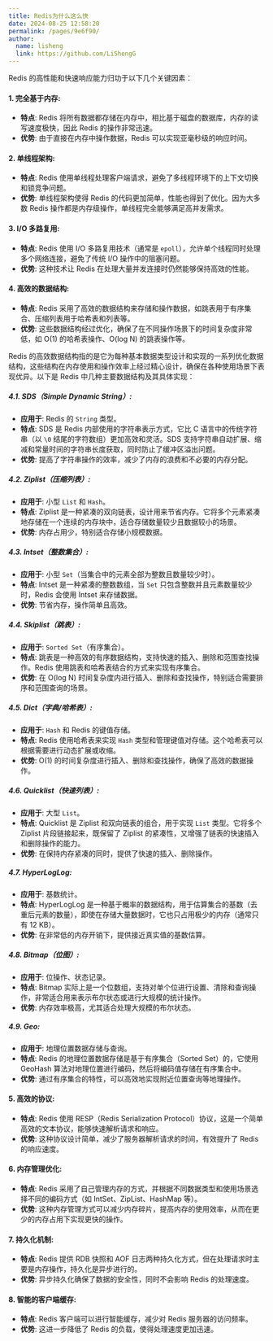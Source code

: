```yaml
---
title: Redis为什么这么快
date: 2024-08-25 12:58:20
permalink: /pages/9e6f90/
author: 
  name: lisheng
  link: https://github.com/LiShengG
---
```



Redis 的高性能和快速响应能力归功于以下几个关键因素：

#### 1. **完全基于内存**:
   - **特点**: Redis 将所有数据都存储在内存中，相比基于磁盘的数据库，内存的读写速度极快，因此 Redis 的操作非常迅速。
   - **优势**: 由于直接在内存中操作数据，Redis 可以实现亚毫秒级的响应时间。

#### 2. **单线程架构**:
   - **特点**: Redis 使用单线程处理客户端请求，避免了多线程环境下的上下文切换和锁竞争问题。
   - **优势**: 单线程架构使得 Redis 的代码更加简单，性能也得到了优化。因为大多数 Redis 操作都是内存级操作，单线程完全能够满足高并发需求。

#### 3. **I/O 多路复用**:
   - **特点**: Redis 使用 I/O 多路复用技术（通常是 `epoll`），允许单个线程同时处理多个网络连接，避免了传统 I/O 操作中的阻塞问题。
   - **优势**: 这种技术让 Redis 在处理大量并发连接时仍然能够保持高效的性能。

#### 4. **高效的数据结构**:
   - **特点**: Redis 采用了高效的数据结构来存储和操作数据，如跳表用于有序集合、压缩列表用于哈希表和列表等。
   - **优势**: 这些数据结构经过优化，确保了在不同操作场景下的时间复杂度非常低，如 O(1) 的哈希表操作、O(log N) 的跳表操作等。

Redis 的高效数据结构指的是它为每种基本数据类型设计和实现的一系列优化数据结构，这些结构在内存使用和操作效率上经过精心设计，确保在各种使用场景下表现优异。以下是 Redis 中几种主要数据结构及其具体实现：

##### 4.1. **SDS（Simple Dynamic String）**:
   - **应用于**: Redis 的 `String` 类型。
   - **特点**: SDS 是 Redis 内部使用的字符串表示方式，它比 C 语言中的传统字符串（以 `\0` 结尾的字符数组）更加高效和灵活。SDS 支持字符串自动扩展、缩减和常量时间的字符串长度获取，同时防止了缓冲区溢出问题。
   - **优势**: 提高了字符串操作的效率，减少了内存的浪费和不必要的内存分配。

##### 4.2. **Ziplist（压缩列表）**:
   - **应用于**: 小型 `List` 和 `Hash`。
   - **特点**: Ziplist 是一种紧凑的双向链表，设计用来节省内存。它将多个元素紧凑地存储在一个连续的内存块中，适合存储数量较少且数据较小的场景。
   - **优势**: 内存占用少，特别适合存储小规模数据。

##### 4.3. **Intset（整数集合）**:
   - **应用于**: 小型 `Set`（当集合中的元素全部为整数且数量较少时）。
   - **特点**: Intset 是一种紧凑的整数数组，当 `Set` 只包含整数并且元素数量较少时，Redis 会使用 Intset 来存储数据。
   - **优势**: 节省内存，操作简单且高效。

##### 4.4. **Skiplist（跳表）**:
   - **应用于**: `Sorted Set`（有序集合）。
   - **特点**: 跳表是一种高效的有序数据结构，支持快速的插入、删除和范围查找操作。Redis 使用跳表和哈希表结合的方式来实现有序集合。
   - **优势**: 在 O(log N) 时间复杂度内进行插入、删除和查找操作，特别适合需要排序和范围查询的场景。

##### 4.5. **Dict（字典/哈希表）**:
   - **应用于**: `Hash` 和 Redis 的键值存储。
   - **特点**: Redis 使用哈希表来实现 `Hash` 类型和管理键值对存储。这个哈希表可以根据需要进行动态扩展或收缩。
   - **优势**: O(1) 的时间复杂度进行插入、删除和查找操作，确保了高效的数据操作。

##### 4.6. **Quicklist（快速列表）**:
   - **应用于**: 大型 `List`。
   - **特点**: Quicklist 是 Ziplist 和双向链表的组合，用于实现 `List` 类型。它将多个 Ziplist 片段链接起来，既保留了 Ziplist 的紧凑性，又增强了链表的快速插入和删除操作的能力。
   - **优势**: 在保持内存紧凑的同时，提供了快速的插入、删除操作。

##### 4.7. **HyperLogLog**:
   - **应用于**: 基数统计。
   - **特点**: HyperLogLog 是一种基于概率的数据结构，用于估算集合的基数（去重后元素的数量），即使在存储大量数据时，它也只占用极少的内存（通常只有 12 KB）。
   - **优势**: 在非常低的内存开销下，提供接近真实值的基数估算。

##### 4.8. **Bitmap（位图）**:
   - **应用于**: 位操作、状态记录。
   - **特点**: Bitmap 实际上是一个位数组，支持对单个位进行设置、清除和查询操作，非常适合用来表示布尔状态或进行大规模的统计操作。
   - **优势**: 内存效率极高，尤其适合处理大规模的布尔状态。

##### 4.9. **Geo**:
   - **应用于**: 地理位置数据存储与查询。
   - **特点**: Redis 的地理位置数据存储是基于有序集合（Sorted Set）的，它使用 GeoHash 算法对地理位置进行编码，然后将编码值存储在有序集合中。
   - **优势**: 通过有序集合的特性，可以高效地实现附近位置查询等地理操作。


#### 5. **高效的协议**:
   - **特点**: Redis 使用 RESP（Redis Serialization Protocol）协议，这是一个简单高效的文本协议，能够快速解析请求和响应。
   - **优势**: 这种协议设计简单，减少了服务器解析请求的时间，有效提升了 Redis 的响应速度。

#### 6. **内存管理优化**:
   - **特点**: Redis 采用了自己管理内存的方式，并根据不同数据类型和使用场景选择不同的编码方式（如 IntSet、ZipList、HashMap 等）。
   - **优势**: 这种内存管理方式可以减少内存碎片，提高内存的使用效率，从而在更少的内存占用下实现更快的操作。

#### 7. **持久化机制**:
   - **特点**: Redis 提供 RDB 快照和 AOF 日志两种持久化方式，但在处理请求时主要是内存操作，持久化是异步进行的。
   - **优势**: 异步持久化确保了数据的安全性，同时不会影响 Redis 的处理速度。

#### 8. **智能的客户端缓存**:
   - **特点**: Redis 客户端可以进行智能缓存，减少对 Redis 服务器的访问频率。
   - **优势**: 这进一步降低了 Redis 的负载，使得处理速度更加迅速。

